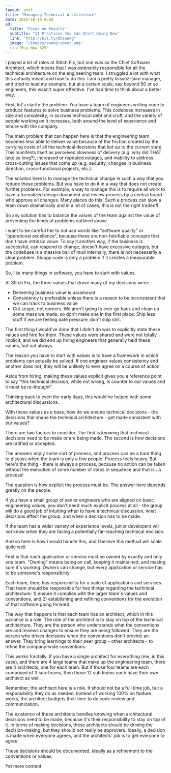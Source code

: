 ```yaml
---
layout: post
title: "Managing Technical Architecture"
date: 2019-10-10 9:00
ad:
  title: "Focus on Results"
  subtitle: "11 Practices You Can Start Doing Now"
  link: "http://bit.ly/dcsweng"
  image: "/images/sweng-cover.png"
  cta:"Buy Now $25"
---
```

I played a lot of roles at Stitch Fix, but one was as the Chief Software Architect, which means that I was
ostensibly responsible for all the technical architecture on the engineering team.  I struggled a lot with what
this actually meant and how to do this. I am a pretty laissez-faire manager, and tried to lead my example, but
at a certain scale, say beyond 50 or so engineers, this wasn't super effective.  I've had time to think about a
better way.


<!-- more -->

First, let's clarify the problem.  You have a team of engineers writing code to produce features to solve
business problems.  This codebase increases in size and complexity, in accrues technical debt and cruft, and the
variety of people working on it increases, both around the level of experience and tenure with the company.

The main problem that can happen here is that the engineering team becomes less able to deliver value because of
the friction created by the carrying costs of all the technical decisions that led up to the current state.
This manifests itself as perceived slowness of delivery (e.g. why did THAT take so long?), increased or
repeated outages, and inability to address cross-cutting issues that come up (e.g. security, changes in business
direction, cross-functional projects, etc.).

The solution here is to manage the technical change in such a way that you reduce these problems.  But you have
to do it in a way that does not create further problems.  For example, a way to manage this is to require all
work to have a formalized design document and review process by a central board who approve all changes.  Many
places do this!  Such a process can slow a team down dramatically and in a lot of cases, this is not the right
tradeoff.

So any solution has to balance the values of the team against the value of preventing the kinds of problems
outlined above.

I want to be careful her to not use words like "software quality" or "operational excellence", because these are
non-falsifiable concepts that don't have intrinsic value.  To say it another way, if the business is successful,
can respond to change, doesn't have excessive outages, but the codebase is a massive ball of mud internally,
there is not necessarily a clear problem.  Sloppy code is only a problem if it creates a measurable problem.

So, like many things in software, you have to start with values.

At Stitch Fix, the three values that drove many of my decisions were:

* Delivering business value is paramount
* Consistency is preferable unless there is a reason to be inconsistent that we can track to business value
* Cut scope, not corners.  We aren't going to ever go back and clean up some mess we made, so don't make one in the first place.  Ship less stuff if we are feeling date pressure, don't ship shit.

The first thing I would've done that I didn't do was to explicitly state these values and hire for them.  These
values were shared and were not totally implicit, and we did end up hiring engineers that generally held these
values, but not always.

The reason you have to start with values is to have a framework in which problems can actually be solved. If one
engineer values consistency and another does not, they will be unlikely to ever agree on a course of
action.

Aside from hiring, making these values explicit gives you a reference point to say "this technical decision,
while not wrong, is counter to our values and it must be re-thought".

Thinking back to even the early days, this would've helped with some architectural discussions.

With these values as a base, how do we ensure technical decisions - the decisions that shape the technical
architecture - get made consistent with our values?

There are two factors to consider.  The first is knowing that technical decisions need to be made or are being
made.  The second is how decisions are ratified or accepted.

The answers imply some sort of process, and process can be a hard thing to discuss when the team is only a few
people.  Process feels heavy.  But here's the thing - there is always a process, because no action can be taken
without the execution of some number of steps in sequence and that is...a process!

The question is how explicit the process must be. The answer here depends greatly on the people.

If you have a small group of senior engineers who are aligned on basic engineering values, you don't need much
explicit process at all - the group will do a good job of intuiting when to have a technical discussion, what
decisions effect the group, and when a decision has to be made.

If the team has a wider variety of experience levels, junior developers will not know when they are facing a
potentially far-reaching technical decision.

And so here is how I would handle this, and I believe this method will scale quite well.

First is that each application or service must be owned by exactly and only one team.  "Owning" means being on
call, keeping it maintained, and making sure it's working. Owners can change, but every application or service
has to be someone's responsibility.

Each team, then, has responsibility for a suite of applications and services.  That team should be responsible
for two things regarding the technical architecture: 1) ensure it complies with the larger team's values and
conventions, and 2) establishing and refining conventions for the evolution of that software going forward.

The way that happens is that each team has an architect, which in this parlance is a role.  The role of the
architect is to stay on top of the technical architecture.  They are the person who understands what the
conventions are and reviews changes to ensure they are being followed.  They are the person who drives decisions
when the conventions don't provide an answer.  They bring learnings to their peer group - other architects - to
refine the company-wide conventions.

This works fractally.  If you have a single architect for everything (me, in this case), and there are 4 large
teams that make up the engineering team, there are 4 architects, one for each team.  But if those four teams are
each comprised of 3 sub-teams, then those 12 sub teams each have their own architect as well.

Remember, the architect here is a role.  It should not be a full time job, but a responsibility they do as
needed.  Instead of working 100% on feature works, the architect budgets their time to do code review and
communication.

The existence of these architects handles knowing when architectural decisions need to be made, because it's
their responsibility to stay on top of it.  In terms of making decisions, these architects should be driving the
decision-making, but they should not really be approvers.  Ideally, a decision is made when everyone agrees, and
the architects' job is to get everyone to agree.

These decisions should be documented, ideally as a refinement to the conventions or values.

<div data-ad></div>

Yet more content 
